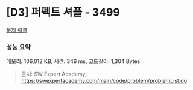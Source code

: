 # [D3] 퍼펙트 셔플 - 3499 

[문제 링크](https://swexpertacademy.com/main/code/problem/problemDetail.do?contestProbId=AWGsRbk6AQIDFAVW) 

### 성능 요약

메모리: 106,012 KB, 시간: 346 ms, 코드길이: 1,304 Bytes



> 출처: SW Expert Academy, https://swexpertacademy.com/main/code/problem/problemList.do